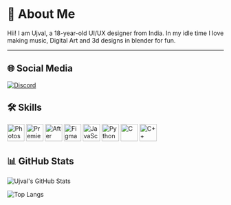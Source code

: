 # 📒 About Me

Hii! I am Ujval, a 18-year-old UI/UX designer from India. In my idle time I love making music, Digital Art and 3d designs in blender for fun.

---

## 🌐 Social Media

[![Discord](https://camo.githubusercontent.com/7f297c9ae500ca9def9ee5cf23c7905bc905a324850d4795edf12fcf55f0398c/68747470733a2f2f736b696c6c69636f6e732e6465762f69636f6e733f693d646973636f7264267468656d653d6c69676874)](https://discord.com/)



## 🛠️ Skills

<p align="left">
  <img src="https://cdn-icons-png.flaticon.com/512/5968/5968520.png" width="40" title="Photoshop" />
  <img src="https://cdn-icons-png.flaticon.com/512/9814/9814226.png" width="40" title="Premiere Pro" />
  <img src="https://cdn-icons-png.flaticon.com/512/9814/9814095.png" width="40" title="After Effects" />
  <img src="https://camo.githubusercontent.com/4700ee8521320a435934f81f7370d822663c913d604c92fb4ee712752f7cf38f/68747470733a2f2f736b696c6c69636f6e732e6465762f69636f6e733f693d6669676d61267468656d653d6461726b" width="40" title="Figma" />
  <img src="https://camo.githubusercontent.com/09a15e73642670ec45d7bf792d70e2b7f2751a9f2f521d9b5a7b6d02852b6cca/68747470733a2f2f736b696c6c69636f6e732e6465762f69636f6e733f693d6a73267468656d653d6c69676874" width="40" title="JavaScript" />
  <img src="https://cdn-icons-png.flaticon.com/512/5968/5968350.png" width="40" title="Python" />
  <img src="https://cdn-icons-png.flaticon.com/512/6132/6132221.png" width="40" title="C" />
  <img src="https://cdn-icons-png.flaticon.com/512/6132/6132222.png" width="40" title="C++" />
</p>


## 📊 GitHub Stats

![Ujval's GitHub Stats](https://github-readme-stats.vercel.app/api?username=ujvall&show_icons=true&theme=radical&hide_title=true)

![Top Langs](https://github-readme-stats.vercel.app/api/top-langs/?username=ujvall&layout=compact&theme=radical)

